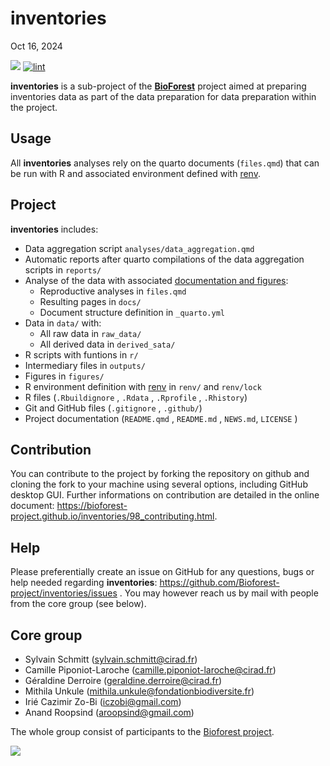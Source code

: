 # inventories
Oct 16, 2024

[![](https://www.repostatus.org/badges/latest/wip.svg)](https://www.repostatus.org/#wip)
[![lint](https://github.com/Bioforest-project/inventories/workflows/lint/badge.svg)](https://github.com/Bioforest-project/inventories/actions?query=workflow%3Alint)

**inventories** is a sub-project of the
[**BioForest**](https://github.com/Bioforest-project) project aimed at
preparing inventories data as part of the data preparation for data
preparation within the project.

## Usage

All **inventories** analyses rely on the quarto documents (`files.qmd`)
that can be run with R and associated environment defined with
[renv](#0).

## Project

**inventories** includes:

- Data aggregation script `analyses/data_aggregation.qmd`
- Automatic reports after quarto compilations of the data aggregation
  scripts in `reports/`
- Analyse of the data with associated [documentation and
  figures](https://bioforest-project.github.io/inventories/):
  - Reproductive analyses in `files.qmd`
  - Resulting pages in `docs/`
  - Document structure definition in `_quarto.yml`
- Data in `data/` with:
  - All raw data in `raw_data/`
  - All derived data in `derived_sata/`
- R scripts with funtions in `r/`
- Intermediary files in `outputs/`
- Figures in `figures/`
- R environment definition with
  [renv](https://rstudio.github.io/renv/articles/renv.html) in `renv/`
  and `renv/lock`
- R files (`.Rbuildignore` , `.Rdata` , `.Rprofile` , `.Rhistory`)
- Git and GitHub files (`.gitignore` , `.github/`)
- Project documentation (`README.qmd` , `README.md` , `NEWS.md`,
  `LICENSE` )

## Contribution

You can contribute to the project by forking the repository on github
and cloning the fork to your machine using several options, including
GitHub desktop GUI. Further informations on contribution are detailed in
the online document:
<https://bioforest-project.github.io/inventories/98_contributing.html>.

## Help

Please preferentially create an issue on GitHub for any questions, bugs
or help needed regarding **inventories**:
<https://github.com/Bioforest-project/inventories/issues> . You may
however reach us by mail with people from the core group (see below).

## Core group

- Sylvain Schmitt (sylvain.schmitt@cirad.fr)
- Camille Piponiot-Laroche (camille.piponiot-laroche@cirad.fr)
- Géraldine Derroire (geraldine.derroire@cirad.fr)
- Mithila Unkule (mithila.unkule@fondationbiodiversite.fr)
- Irié Cazimir Zo-Bi (iczobi@gmail.com)
- Anand Roopsind (aroopsind@gmail.com)

The whole group consist of participants to the [Bioforest
project](https://www.fondationbiodiversite.fr/la-frb-en-action/programmes-et-projets/le-cesab/bioforest/).

![](https://www.fondationbiodiversite.fr/wp-content/uploads/2023/10/bioforest-ws1_web.jpeg)
